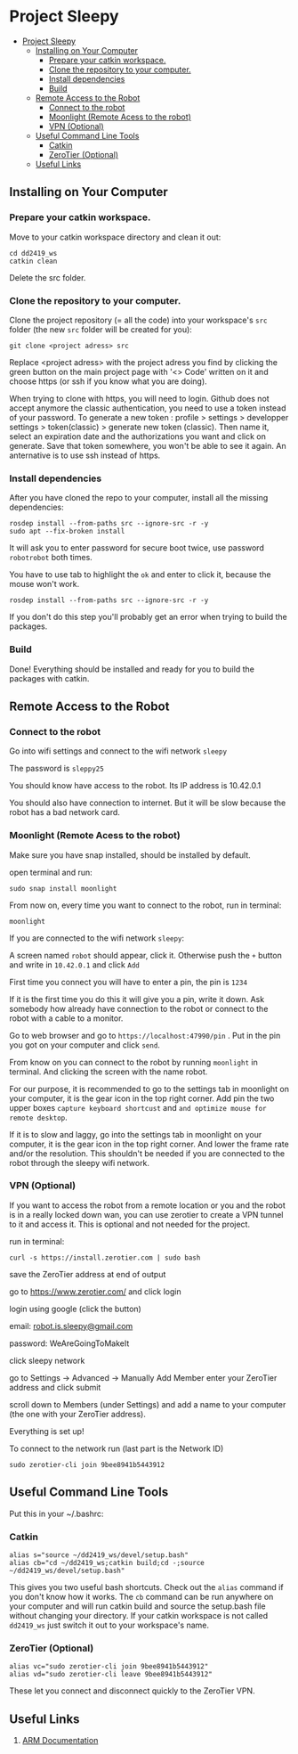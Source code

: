 # Project Sleepy

- [Project Sleepy](#project-sleepy)
  - [Installing on Your Computer](#installing-on-your-computer)
    - [Prepare your catkin workspace.](#prepare-your-catkin-workspace)
    - [Clone the repository to your computer.](#clone-the-repository-to-your-computer)
    - [Install dependencies](#install-dependencies)
    - [Build](#build)
  - [Remote Access to the Robot](#remote-access-to-the-robot)
    - [Connect to the robot](#connect-to-the-robot)
    - [Moonlight (Remote Acess to the robot)](#moonlight-remote-acess-to-the-robot)
    - [VPN (Optional)](#vpn-optional)
  - [Useful Command Line Tools](#useful-command-line-tools)
    - [Catkin](#catkin)
    - [ZeroTier (Optional)](#zerotier-optional)
  - [Useful Links](#useful-links)



## Installing on Your Computer
### Prepare your catkin workspace.
Move to your catkin workspace directory and clean it out:

```
cd dd2419_ws
catkin clean
```

Delete the src folder.

### Clone the repository to your computer.

Clone the project repository (= all the code) into your workspace's ``src`` folder (the new ``src`` folder will be created for you):

```
git clone <project adress> src
```

Replace \<project adress\> with the project adress you find by clicking the green button on the main project page with '\<\> Code' written on it and choose https (or ssh if you know what you are doing).

When trying to clone with https, you will need to login. Github does not accept anymore the classic authentication, you need to use a token instead of your password. To generate a new token : profile > settings > developper settings > token(classic) > generate new token (classic). Then name it, select an expiration date and the authorizations you want and click on generate. Save that token somewhere, you won't be able to see it again.
An anternative is to use ssh instead of https.

### Install dependencies
After you have cloned the repo to your computer, install all the missing dependencies:

```
rosdep install --from-paths src --ignore-src -r -y
sudo apt --fix-broken install
```

It will ask you to enter password for secure boot twice, use password ``robotrobot`` both times.

You have to use tab to highlight the ``ok`` and enter to click it, because the mouse won't work.

```
rosdep install --from-paths src --ignore-src -r -y
```

If you don't do this step you'll probably get an error when trying to build the packages.

### Build
Done! Everything should be installed and ready for you to build the packages with catkin.


## Remote Access to the Robot
### Connect to the robot

Go into wifi settings and connect to the wifi network ``sleepy``

The password is ``sleppy25``

You should know have access to the robot. Its IP address is 10.42.0.1

You should also have connection to internet. But it will be slow because the robot has a bad network card.





### Moonlight (Remote Acess to the robot)


Make sure you have snap installed, should be installed by default.

open terminal and run:

```
sudo snap install moonlight
```

From now on, every time you want to connect to the robot, run in terminal:

```
moonlight
```

If you are connected to the wifi network ``sleepy``:

A screen named ``robot`` should appear, click it.
Otherwise push the ``+`` button and write in ``10.42.0.1`` and click ``Add``

First time you connect you will have to enter a pin, the pin is ``1234``

If it is the first time you do this it will give you a pin, write it down. Ask somebody how already have connection to the robot 
or connect to the robot with a cable to a monitor.

Go to web browser and go to ``https://localhost:47990/pin`` .
Put in the pin you got on your computer and click ``send``.

From know on you can connect to the robot by running ``moonlight`` in terminal. And clicking the screen with the name robot.

For our purpose, it is recommended to go to the settings tab in moonlight on your computer, it is the gear icon in the top right corner.
Add pin the two upper boxes ``capture keyboard shortcust`` and ``and optimize mouse for remote desktop``.

If it is to slow and laggy, go into the settings tab in moonlight on your computer, it is the gear icon in the top right corner. And lower the frame rate and/or the resolution. This shouldn't be needed if you are connected to the robot through the sleepy wifi network.


### VPN (Optional)
If you want to access the robot from a remote location or you and the robot is in a really locked down wan, you can use zerotier to create a VPN tunnel to it and access it. This is optional and not needed for the project.

run in terminal:

```
curl -s https://install.zerotier.com | sudo bash
```

save the ZeroTier address at end of output

go to https://www.zerotier.com/ and click login

login using google (click the button)

email: robot.is.sleepy@gmail.com

password: WeAreGoingToMakeIt

click sleepy network

go to
Settings -> Advanced -> Manually Add Member
enter your ZeroTier address and click submit

scroll down to Members (under Settings) and add a name to your computer (the one with your ZeroTier address).

Everything is set up!

To connect to the network run (last part is the Network ID)

```
sudo zerotier-cli join 9bee8941b5443912
```

## Useful Command Line Tools

Put this in your ~/.bashrc:

### Catkin

```
alias s="source ~/dd2419_ws/devel/setup.bash"
alias cb="cd ~/dd2419_ws;catkin build;cd -;source ~/dd2419_ws/devel/setup.bash"
```

This gives you two useful bash shortcuts. Check out the ``alias`` command if you don't know how it works. The ``cb`` command can be run anywhere on your computer and will run catkin build and source the setup.bash file without changing your directory. If your catkin workspace is not called ``dd2419_ws`` just switch it out to your workspace's name.

### ZeroTier (Optional)

```
alias vc="sudo zerotier-cli join 9bee8941b5443912"
alias vd="sudo zerotier-cli leave 9bee8941b5443912"
```

These let you connect and disconnect quickly to the ZeroTier VPN.

## Useful Links


1. [ARM Documentation](https://drive.google.com/drive/folders/11wl0ss4zelJUnhpM2iadch4rDxFnV4dg?usp=sharing)
